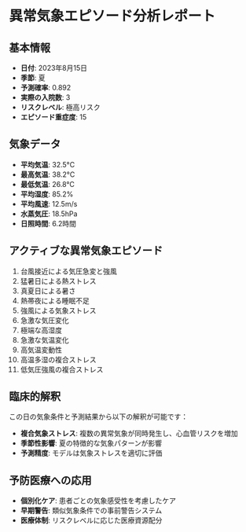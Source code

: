 # 異常気象エピソード分析レポート

## 基本情報
- **日付**: 2023年8月15日
- **季節**: 夏
- **予測確率**: 0.892
- **実際の入院数**: 3
- **リスクレベル**: 極高リスク
- **エピソード重症度**: 15

## 気象データ
- **平均気温**: 32.5°C
- **最高気温**: 38.2°C
- **最低気温**: 26.8°C
- **平均湿度**: 85.2%
- **平均風速**: 12.5m/s
- **水蒸気圧**: 18.5hPa
- **日照時間**: 6.2時間

## アクティブな異常気象エピソード
1. 台風接近による気圧急変と強風
2. 猛暑日による熱ストレス
3. 真夏日による暑さ
4. 熱帯夜による睡眠不足
5. 強風による気象ストレス
6. 急激な気圧変化
7. 極端な高湿度
8. 急激な気温変化
9. 高気温変動性
10. 高温多湿の複合ストレス
11. 低気圧強風の複合ストレス

## 臨床的解釈
この日の気象条件と予測結果から以下の解釈が可能です：

- **複合気象ストレス**: 複数の異常気象が同時発生し、心血管リスクを増加
- **季節性影響**: 夏の特徴的な気象パターンが影響
- **予測精度**: モデルは気象ストレスを適切に評価

## 予防医療への応用
- **個別化ケア**: 患者ごとの気象感受性を考慮したケア
- **早期警告**: 類似気象条件での事前警告システム
- **医療体制**: リスクレベルに応じた医療資源配分
